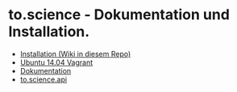 # to.science - Dokumentation und Installation.

- [Installation (Wiki in diesem Repo)](https://github.com/hbz/to.science/wiki)
- [Ubuntu 14.04 Vagrant](https://github.com/hbz/to.science/tree/master/vagrant/ubuntu-14.04)
- [Dokumentation](https://hbz.github.io/to.science/build/html)
- [to.science.api](https://hbz.github.io/to.science/build/html/api/api.html)
